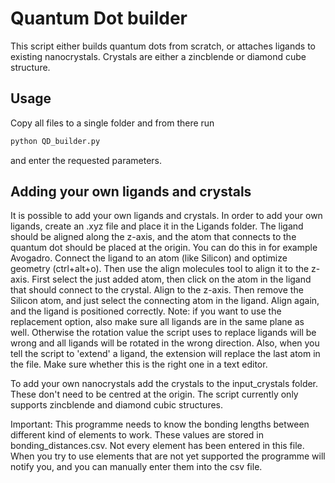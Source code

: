 # Quantum Dot builder

This script either builds quantum dots from scratch, or attaches ligands to
existing nanocrystals. Crystals are either a zincblende or diamond cube structure.

## Usage

Copy all files to a single folder and from there run

```bash
python QD_builder.py
```

and enter the requested parameters.


## Adding your own ligands and crystals
It is possible to add your own ligands and crystals. In order to add your own
ligands, create an .xyz file and place it in the Ligands folder. The ligand
should be aligned along the z-axis, and the atom that connects to the quantum
dot should be placed at the origin. You can do this in for example Avogadro.
Connect the ligand to an atom (like Silicon) and optimize geometry (ctrl+alt+o).
Then use the align molecules tool to align it to the z-axis. First select the
just added atom, then click on the atom in the ligand that should connect to
the crystal. Align to the z-axis. Then remove the Silicon atom, and just select
the connecting atom in the ligand. Align again, and the ligand is positioned
correctly. Note: if you want to use the replacement option, also make sure all
ligands are in the same plane as well. Otherwise the rotation value the script
uses to replace ligands will be wrong and all ligands will be rotated in the
wrong direction. Also, when you tell the script to 'extend' a ligand, the
extension will replace the last atom in the file. Make sure whether this is the
right one in a text editor.

To add your own nanocrystals add the crystals to the input_crystals folder.
These don't need to be centred at the origin. The script currently only supports
zincblende and diamond cubic structures.

Important:
This programme needs to know the bonding lengths between different kind of
elements to work. These values are stored in bonding_distances.csv. Not every
element has been entered in this file. When you try to use elements that are
not yet supported the programme will notify you, and you can manually enter them
into the csv file.
